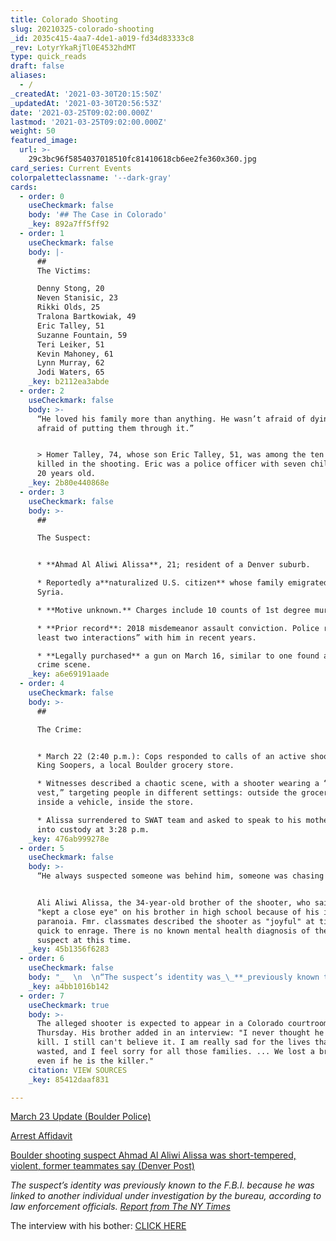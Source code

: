 ```yaml
---
title: Colorado Shooting
slug: 20210325-colorado-shooting
_id: 2035c415-4aa7-4de1-a019-fd34d83333c8
_rev: LotyrYkaRjTl0E4532hdMT
type: quick_reads
draft: false
aliases:
  - /
_createdAt: '2021-03-30T20:15:50Z'
_updatedAt: '2021-03-30T20:56:53Z'
date: '2021-03-25T09:02:00.000Z'
lastmod: '2021-03-25T09:02:00.000Z'
weight: 50
featured_image:
  url: >-
    29c3bc96f5854037018510fc81410618cb6ee2fe360x360.jpg
card_series: Current Events
colorpaletteclassname: '--dark-gray'
cards:
  - order: 0
    useCheckmark: false
    body: '## The Case in Colorado'
    _key: 892a7ff5ff92
  - order: 1
    useCheckmark: false
    body: |-
      ##   
      The Victims:

      Denny Stong, 20  
      Neven Stanisic, 23  
      Rikki Olds, 25  
      Tralona Bartkowiak, 49  
      Eric Talley, 51  
      Suzanne Fountain, 59  
      Teri Leiker, 51  
      Kevin Mahoney, 61  
      Lynn Murray, 62  
      Jodi Waters, 65
    _key: b2112ea3abde
  - order: 2
    useCheckmark: false
    body: >-
      “He loved his family more than anything. He wasn’t afraid of dying. He was
      afraid of putting them through it.”


      > Homer Talley, 74, whose son Eric Talley, 51, was among the ten victims
      killed in the shooting. Eric was a police officer with seven children, 7 -
      20 years old.
    _key: 2b80e440868e
  - order: 3
    useCheckmark: false
    body: >-
      ##   

      The Suspect:


      * **Ahmad Al Aliwi Alissa**, 21; resident of a Denver suburb.

      * Reportedly a**naturalized U.S. citizen** whose family emigrated from
      Syria.

      * **Motive unknown.** Charges include 10 counts of 1st degree murder.

      * **Prior record**: 2018 misdemeanor assault conviction. Police report “at
      least two interactions” with him in recent years.

      * **Legally purchased** a gun on March 16, similar to one found at the
      crime scene.
    _key: a6e69191aade
  - order: 4
    useCheckmark: false
    body: >-
      ##   

      The Crime:


      * March 22 (2:40 p.m.): Cops responded to calls of an active shooter at
      King Soopers, a local Boulder grocery store.

      * Witnesses described a chaotic scene, with a shooter wearing a “tactical
      vest,” targeting people in different settings: outside the grocery store,
      inside a vehicle, inside the store.

      * Alissa surrendered to SWAT team and asked to speak to his mother. Taken
      into custody at 3:28 p.m.
    _key: 476ab999278e
  - order: 5
    useCheckmark: false
    body: >-
      “He always suspected someone was behind him, someone was chasing him.”


      Ali Aliwi Alissa, the 34-year-old brother of the shooter, who said he
      "kept a close eye" on his brother in high school because of his increasing
      paranoia. Fmr. classmates described the shooter as "joyful" at times, but
      quick to enrage. There is no known mental health diagnosis of the shooting
      suspect at this time.
    _key: 45b1356f6283
  - order: 6
    useCheckmark: false
    body: "_  \n  \n“The suspect’s identity was_\_**_previously known to the F.B.I._**\__because he was linked to another individual under investigation by the bureau, according to law enforcement officials.”_\n\nThe New York Times. The shooter was known to local law enforcement; this report suggests he was also known to federal authorities, raising questions about why and to what extent. How this figures into the investigation is TBD."
    _key: a4bb1016b142
  - order: 7
    useCheckmark: true
    body: >-
      The alleged shooter is expected to appear in a Colorado courtroom on
      Thursday. His brother added in an interview: "I never thought he would
      kill. I still can't believe it. I am really sad for the lives that he
      wasted, and I feel sorry for all those families. ... We lost a brother
      even if he is the killer."
    citation: VIEW SOURCES
    _key: 85412daaf831

---
```

[March 23 Update (Boulder Police)](http://boulder%20shooting%20update%20march%2023%2C%208:30%20A.M./)

[Arrest Affidavit](https://npr.brightspotcdn.com/9a/5e/c30c57fd49a1a94d0820d1ae1278/affidavit-for-arrest-warrant-alissa-redacted.pdf)

[Boulder shooting suspect Ahmad Al Aliwi Alissa was short-tempered, violent, former teammates say (Denver Post)](https://www.denverpost.com/2021/03/23/boulder-shooting-suspect-ahmad-al-aliwi-alissa/)

_The suspect’s identity was previously known to the F.B.I. because he was linked to another individual under investigation by the bureau, according to law enforcement officials._ [_Report from The NY Times_](https://www.nytimes.com/live/2021/03/23/us/boulder-colorado-shooting)

The interview with his bother: [CLICK HERE](https://www.cnn.com/2021/03/23/us/boulder-colorado-shooting-suspect/index.html)